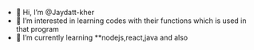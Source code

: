 - 👋 Hi, I’m @Jaydatt-kher
- 👀 I’m interested in learning codes with their functions which is used in that program 
- 🌱 I’m currently learning **nodejs,react,java and also 


<!---
Jaydatt-kher/Jaydatt-kher is a ✨ special ✨ repository because its `README.md` (this file) appears on your GitHub profile.
You can click the Preview link to take a look at your changes.
--->
